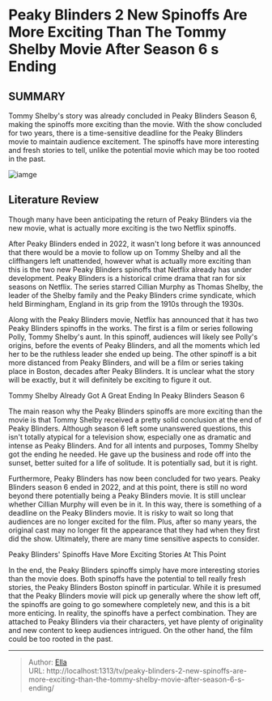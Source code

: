 # Peaky Blinders  2 New Spinoffs Are More Exciting Than The Tommy Shelby Movie After Season 6 s Ending


## SUMMARY 



  Tommy Shelby&#39;s story was already concluded in Peaky Blinders Season 6, making the spinoffs more exciting than the movie.   With the show concluded for two years, there is a time-sensitive deadline for the Peaky Blinders movie to maintain audience excitement.   The spinoffs have more interesting and fresh stories to tell, unlike the potential movie which may be too rooted in the past.  

![iamge](https://static1.srcdn.com/wordpress/wp-content/uploads/2024/01/13_peaky.jpg)

## Literature Review
Though many have been anticipating the return of Peaky Blinders via the new movie, what is actually more exciting is the two Netflix spinoffs. 




After Peaky Blinders ended in 2022, it wasn&#39;t long before it was announced that there would be a movie to follow up on Tommy Shelby and all the cliffhangers left unattended, however what is actually more exciting than this is the two new Peaky Blinders spinoffs that Netflix already has under development. Peaky Blinders is a historical crime drama that ran for six seasons on Netflix. The series starred Cillian Murphy as Thomas Shelby, the leader of the Shelby family and the Peaky Blinders crime syndicate, which held Birmingham, England in its grip from the 1910s through the 1930s.




Along with the Peaky Blinders movie, Netflix has announced that it has two Peaky Blinders spinoffs in the works. The first is a film or series following Polly, Tommy Shelby&#39;s aunt. In this spinoff, audiences will likely see Polly&#39;s origins, before the events of Peaky Blinders, and all the moments which led her to be the ruthless leader she ended up being. The other spinoff is a bit more distanced from Peaky Blinders, and will be a film or series taking place in Boston, decades after Peaky Blinders. It is unclear what the story will be exactly, but it will definitely be exciting to figure it out.


 Tommy Shelby Already Got A Great Ending In Peaky Blinders Season 6 
          

The main reason why the Peaky Blinders spinoffs are more exciting than the movie is that Tommy Shelby received a pretty solid conclusion at the end of Peaky Blinders. Although season 6 left some unanswered questions, this isn&#39;t totally atypical for a television show, especially one as dramatic and intense as Peaky Blinders. And for all intents and purposes, Tommy Shelby got the ending he needed. He gave up the business and rode off into the sunset, better suited for a life of solitude. It is potentially sad, but it is right.




Furthermore, Peaky Blinders has now been concluded for two years. Peaky Blinders season 6 ended in 2022, and at this point, there is still no word beyond there potentially being a Peaky Blinders movie. It is still unclear whether Cillian Murphy will even be in it. In this way, there is something of a deadline on the Peaky Blinders movie. It is risky to wait so long that audiences are no longer excited for the film. Plus, after so many years, the original cast may no longer fit the appearance that they had when they first did the show. Ultimately, there are many time sensitive aspects to consider.



 Peaky Blinders&#39; Spinoffs Have More Exciting Stories At This Point 
          

In the end, the Peaky Blinders spinoffs simply have more interesting stories than the movie does. Both spinoffs have the potential to tell really fresh stories, the Peaky Blinders Boston spinoff in particular. While it is presumed that the Peaky Blinders movie will pick up generally where the show left off, the spinoffs are going to go somewhere completely new, and this is a bit more enticing. In reality, the spinoffs have a perfect combination. They are attached to Peaky Blinders via their characters, yet have plenty of originality and new content to keep audiences intrigued. On the other hand, the film could be too rooted in the past.






---

> Author: [Ella](https://instagram.hk.cn/)  
> URL: http://localhost:1313/tv/peaky-blinders-2-new-spinoffs-are-more-exciting-than-the-tommy-shelby-movie-after-season-6-s-ending/  

